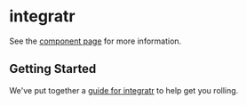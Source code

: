 integratr
================

See the [component page](http://times.github.io/integratr) for more information.

## Getting Started

We've put together a [guide for integratr](http://www.polymer-project.org/docs/start/reusableelements.html) to help get you rolling.
